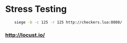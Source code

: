 # Stress Testing

```bash
    siege -b -c 125 -r 125 http://checkers.lua:8080/
```

### http://locust.io/